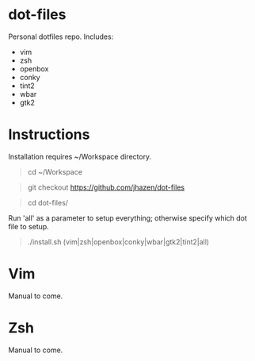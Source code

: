 # dot-files

Personal dotfiles repo. Includes:
* vim
* zsh
* openbox
* conky
* tint2
* wbar
* gtk2


# Instructions

Installation requires ~/Workspace directory.

> cd ~/Workspace

> git checkout https://github.com/jhazen/dot-files

> cd dot-files/

Run 'all' as a parameter to setup everything; otherwise specify which dot file to setup.

> ./install.sh (vim|zsh|openbox|conky|wbar|gtk2|tint2|all)


# Vim

Manual to come.


# Zsh

Manual to come.
